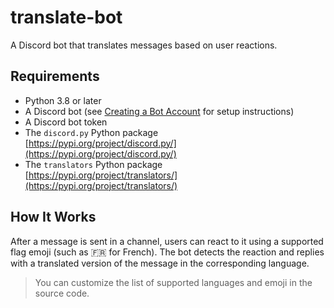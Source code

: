 # translate-bot

A Discord bot that translates messages based on user reactions.

## Requirements

- Python 3.8 or later  
- A Discord bot (see [Creating a Bot Account](https://discordpy.readthedocs.io/en/stable/discord.html) for setup instructions)  
- A Discord bot token  
- The `discord.py` Python package  
  [https://pypi.org/project/discord.py/](https://pypi.org/project/discord.py/)  
- The `translators` Python package  
  [https://pypi.org/project/translators/](https://pypi.org/project/translators/)

## How It Works

After a message is sent in a channel, users can react to it using a supported flag emoji (such as 🇫🇷 for French). The bot detects the reaction and replies with a translated version of the message in the corresponding language.

> You can customize the list of supported languages and emoji in the source code.
